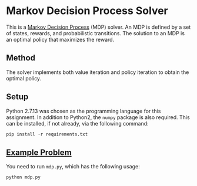 # Markov Decision Process Solver

This is a [Markov Decision Process](https://en.wikipedia.org/wiki/Markov_decision_process) (MDP) solver. An MDP is defined by a set of states, rewards, and probabilistic transitions. The solution to an MDP is an optimal policy that maximizes the reward.

## Method
The solver implements both value iteration and policy iteration to obtain the optimal policy.

## Setup
Python 2.7.13 was chosen as the programming language for this assignment. In addition to Python2, the `numpy` package is also required. This can be installed, if not already, via the following command:
```python
pip install -r requirements.txt
```
## [Example Problem](https://github.com/branchvincent/ai-tools/blob/master/mdp-solver/doc/report.pdf)
You need to run `mdp.py`, which has the following usage:
```python
python mdp.py
```
